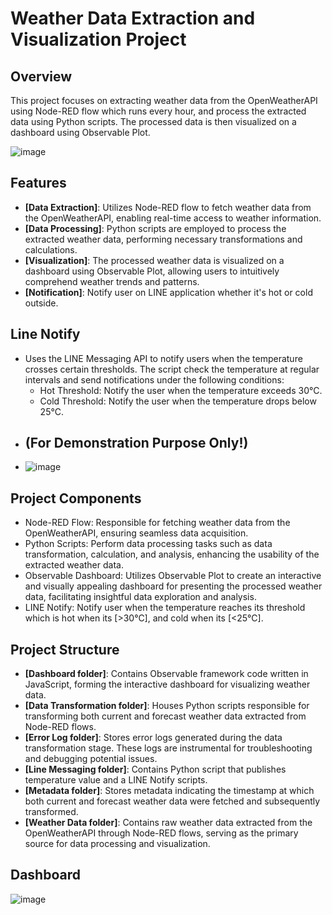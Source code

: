 # Weather Data Extraction and Visualization Project

## Overview
This project focuses on extracting weather data from the OpenWeatherAPI using Node-RED flow which runs every hour, and process the extracted data using Python scripts. The processed data is then visualized on a dashboard using Observable Plot.

![image](https://github.com/Revalorise/node-red-weather-api/assets/82700651/4562b7bd-dd5e-4271-8df3-65dab4b02774)
## Features
- **[Data Extraction]**: Utilizes Node-RED flow to fetch weather data from the OpenWeatherAPI, enabling real-time access to weather information.
- **[Data Processing]**: Python scripts are employed to process the extracted weather data, performing necessary transformations and calculations.
- **[Visualization]**: The processed weather data is visualized on a dashboard using Observable Plot, allowing users to intuitively comprehend weather trends and patterns.
- **[Notification]**: Notify user on LINE application whether it's hot or cold outside.

## Line Notify
- Uses the LINE Messaging API to notify users when the temperature crosses certain thresholds. The script check the temperature at regular intervals and send notifications under the following conditions:
  - Hot Threshold: Notify the user when the temperature exceeds 30°C.
  - Cold Threshold: Notify the user when the temperature drops below 25°C.
- ## (For Demonstration Purpose Only!)
- ![image](https://github.com/Revalorise/node-red-weather-api/assets/82700651/91dfa611-1371-45b7-a532-2fdbb84ef8f7)

## Project Components
- Node-RED Flow: Responsible for fetching weather data from the OpenWeatherAPI, ensuring seamless data acquisition.
- Python Scripts: Perform data processing tasks such as data transformation, calculation, and analysis, enhancing the usability of the extracted weather data.
- Observable Dashboard: Utilizes Observable Plot to create an interactive and visually appealing dashboard for presenting the processed weather data, facilitating insightful data exploration and analysis.
- LINE Notify: Notify user when the temperature reaches its threshold which is hot when its [>30°C], and cold when its [<25°C].

## Project Structure
- **[Dashboard folder]**: Contains Observable framework code written in JavaScript, forming the interactive dashboard for visualizing weather data.
- **[Data Transformation folder]**: Houses Python scripts responsible for transforming both current and forecast weather data extracted from Node-RED flows.
- **[Error Log folder]**: Stores error logs generated during the data transformation stage. These logs are instrumental for troubleshooting and debugging potential issues.
- **[Line Messaging folder]**: Contains Python script that publishes temperature value and a LINE Notify scripts.
- **[Metadata folder]**: Stores metadata indicating the timestamp at which both current and forecast weather data were fetched and subsequently transformed.
- **[Weather Data folder]**: Contains raw weather data extracted from the OpenWeatherAPI through Node-RED flows, serving as the primary source for data processing and visualization.

## Dashboard
![image](https://github.com/Revalorise/node-red-weather-api/assets/82700651/756d71ad-3274-49f0-a10c-5dfe9ac2fbce)
